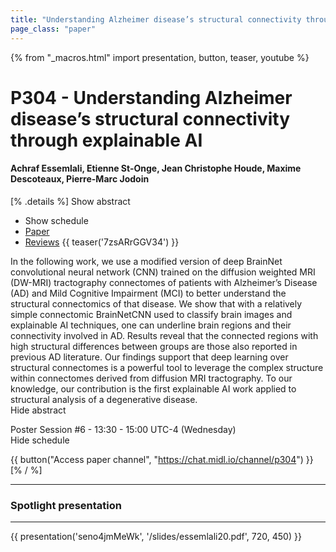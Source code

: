 ```yaml
---
title: "Understanding Alzheimer disease’s structural connectivity through explainable AI"
page_class: "paper"
---
```


{% from "_macros.html" import presentation, button, teaser, youtube %}

# P304 - Understanding Alzheimer disease’s structural connectivity through explainable AI

#### Achraf Essemlali, Etienne St-Onge, Jean Christophe Houde, Maxime Descoteaux, Pierre-Marc Jodoin

[% .details %]
<a class="toggle_visibility" data-selector=".abstract" data-level="3">Show abstract</a>
- <a class="toggle_visibility" data-selector=".schedule" data-level="3">Show schedule</a>
- <a href="https://openreview.net/pdf?id=K75ya1BJMK">Paper</a>
- <a href="https://openreview.net/forum?id=K75ya1BJMK">Reviews</a>
{{ teaser('7zsARrGGV34') }}

<p>
    <span class="abstract">
        In the following work, we use a modified version of deep BrainNet convolutional neural network (CNN) trained on the diffusion weighted MRI (DW-MRI) tractography connectomes of patients with Alzheimer’s Disease (AD) and Mild Cognitive Impairment (MCI) to better understand the structural connectomics of that disease. We show that with a relatively simple connectomic BrainNetCNN used to classify brain images and explainable AI techniques, one can underline brain regions and their connectivity involved in AD. Results reveal that the connected regions with high structural differences between groups are those also reported in previous AD literature. Our findings support that deep learning over structural connectomes is a powerful tool to leverage the complex structure within connectomes derived from diffusion MRI tractography. To our knowledge, our contribution is the first explainable AI work applied to structural analysis of a degenerative disease.
        <br>
        <span class="actions"><a class="toggle_visibility" data-level="2">Hide abstract</a></span>
    </span>
</p>

<p>
    <span class="schedule">
        Poster Session #6  - 13:30 - 15:00 UTC-4 (Wednesday)
        <br>
        <span class="actions"><a class="toggle_visibility" data-level="2">Hide schedule</a></span>
    </span>
</p>

{{ button("Access paper channel", "https://chat.midl.io/channel/p304") }}
[% / %]

---


### Spotlight presentation

---

{{ presentation('seno4jmMeWk', '/slides/essemlali20.pdf', 720, 450) }}
